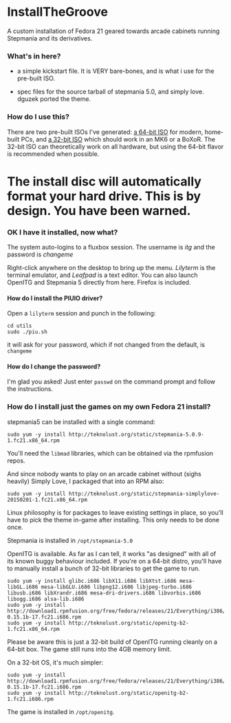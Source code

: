 # InstallTheGroove
A custom installation of Fedora 21 geared towards arcade cabinets running Stepmania and its derivatives.

### What's in here?
- a simple kickstart file. It is VERY bare-bones, and is what i use for the pre-built ISO.

- spec files for the source tarball of stepmania 5.0, and simply love. dguzek ported the theme.

### How do I use this?

There are two pre-built ISOs I've generated: [a 64-bit ISO](http://bit.ly/1GuIEE7) for modern, home-built PCs, and [a 32-bit ISO](http://bit.ly/1kKlyQ0) which should work in an MK6 or a BoXoR. The 32-bit ISO can theoretically work on all hardware, but using the 64-bit flavor is recommended when possible.

# The install disc will automatically format your hard drive. This is by design. You have been warned.

### OK I have it installed, now what?

The system auto-logins to a fluxbox session.
The username is *itg* and the password is *changeme*

Right-click anywhere on the desktop to bring up the menu. *Lilyterm* is the terminal emulator, and *Leafpad* is a text editor. You can also launch OpenITG and Stepmania 5 directly from here. Firefox is included.

#### How do I install the PIUIO driver?
Open a `lilyterm` session and punch in the following:

```
cd utils
sudo ./piu.sh
```

it will ask for your password, which if not changed from the default, is `changeme`

#### How do I change the password?

I'm glad you asked! Just enter `passwd` on the command prompt and follow the instructions.

### How do I install just the games on my own Fedora 21 install?
stepmania5 can be installed with a single command:

`sudo yum -y install http://teknolust.org/static/stepmania-5.0.9-1.fc21.x86_64.rpm`

You'll need the `libmad` libraries, which can be obtained via the rpmfusion repos.

And since nobody wants to play on an arcade cabinet without (sighs heavily) Simply Love, I packaged that into an RPM also:

`sudo yum -y install http://teknolust.org/static/stepmania-simplylove-20150201-1.fc21.x86_64.rpm`

Linux philosophy is for packages to leave existing settings in place, so you'll have to pick the theme in-game after installing. This only needs to be done once.

Stepmania is installed in `/opt/stepmania-5.0`

OpenITG is available. As far as I can tell, it works "as designed" with all of its known buggy behaviour included. If you're on a 64-bit distro, you'll have to manually install a bunch of 32-bit libraries to get the game to run.

```
sudo yum -y install glibc.i686 libX11.i686 libXtst.i686 mesa-libGL.i686 mesa-libGLU.i686 libpng12.i686 libjpeg-turbo.i686 libusb.i686 libXrandr.i686 mesa-dri-drivers.i686 libvorbis.i686 libogg.i686 alsa-lib.i686
sudo yum -y install http://download1.rpmfusion.org/free/fedora/releases/21/Everything/i386/os/libmad-0.15.1b-17.fc21.i686.rpm
sudo yum -y install http://teknolust.org/static/openitg-b2-1.fc21.x86_64.rpm
```

Please be aware this is just a 32-bit build of OpenITG running cleanly on a 64-bit box. The game still runs into the 4GB memory limit.

On a 32-bit OS, it's much simpler:

```
sudo yum -y install http://download1.rpmfusion.org/free/fedora/releases/21/Everything/i386/os/libmad-0.15.1b-17.fc21.i686.rpm
sudo yum -y install http://teknolust.org/static/openitg-b2-1.fc21.i686.rpm
```

The game is installed in `/opt/openitg`.
